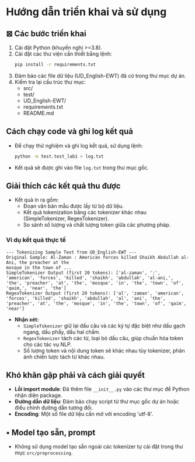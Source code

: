# Hướng dẫn triển khai và sử dụng

## ⊠ Các bước triển khai
1. Cài đặt Python (khuyến nghị >=3.8).
2. Cài đặt các thư viện cần thiết bằng lệnh:
   ```bash
   pip install -r requirements.txt
   ```
3. Đảm bảo các file dữ liệu (UD_English-EWT) đã có trong thư mục dự án.
4. Kiểm tra lại cấu trúc thư mục:
   - src/
   - test/
   - UD_English-EWT/
   - requirements.txt
   - README.md

## Cách chạy code và ghi log kết quả
- Để chạy thử nghiệm và ghi log kết quả, sử dụng lệnh:
  ```bash
  python -m test.test_lab1 > log.txt
  ```
- Kết quả sẽ được ghi vào file `log.txt` trong thư mục gốc.

##  Giải thích các kết quả thu được
- Kết quả in ra gồm:
  - Đoạn văn bản mẫu được lấy từ bộ dữ liệu.
  - Kết quả tokenization bằng các tokenizer khác nhau (SimpleTokenizer, RegexTokenizer).
  - So sánh số lượng và chất lượng token giữa các phương pháp.

### Ví dụ kết quả thực tế

```
--- Tokenizing Sample Text from UD_English-EWT ---
Original Sample: Al-Zaman : American forces killed Shaikh Abdullah al-Ani, the preacher at the
mosque in the town of ...
SimpleTokenizer Output (first 20 tokens): ['al-zaman', ':', 'american', 'forces', 'killed', 'shaikh', 'abdullah', 'al-ani,', 'the', 'preacher', 'at', 'the', 'mosque', 'in', 'the', 'town', 'of', 'qaim,', 'near', 'the']
RegexTokenizer Output (first 20 tokens): ['al', 'zaman', 'american', 'forces', 'killed', 'shaikh', 'abdullah', 'al', 'ani', 'the', 'preacher', 'at', 'the', 'mosque', 'in', 'the', 'town', 'of', 'qaim', 'near']
```

- **Nhận xét:**
  - `SimpleTokenizer` giữ lại dấu câu và các ký tự đặc biệt như dấu gạch ngang, dấu phẩy, dấu hai chấm.
  - `RegexTokenizer` tách các từ, loại bỏ dấu câu, giúp chuẩn hóa token cho các tác vụ NLP.
  - Số lượng token và nội dung token sẽ khác nhau tùy tokenizer, phản ánh chiến lược tách từ khác nhau.

## Khó khăn gặp phải và cách giải quyết
- **Lỗi import module**: Đã thêm file `__init__.py` vào các thư mục để Python nhận diện package.
- **Đường dẫn dữ liệu**: Đảm bảo chạy script từ thư mục gốc dự án hoặc điều chỉnh đường dẫn tương đối.
- **Encoding**: Một số file dữ liệu cần mở với encoding 'utf-8'.

## • Model tạo sẵn, prompt
- Không sử dụng model tạo sẵn ngoài các tokenizer tự cài đặt trong thư mục `src/preprocessing`.
